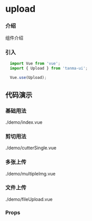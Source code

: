 # upload

### 介绍

组件介绍

### 引入

```js
  import Vue from 'vue';
  import { Upload } from 'tanma-ui';
  
  Vue.use(Upload);
```

## 代码演示

### 基础用法

<demo-code>./demo/index.vue</demo-code>

### 剪切用法

<demo-code>./demo/cutterSingle.vue</demo-code>

### 多张上传

<demo-code>./demo/multipleImg.vue</demo-code>

### 文件上传

<demo-code>./demo/fileUpload.vue</demo-code>

### Props